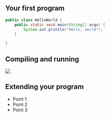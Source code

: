 ## Your first program
```java
public class HelloWorld {
    public static void main(String[] args) {
        System.out.println("Hello, world");
    }

}
```


## Compiling and running
![](media/hello.png)


## Extending your program
* Point 1
* Point 2
* Point 3

